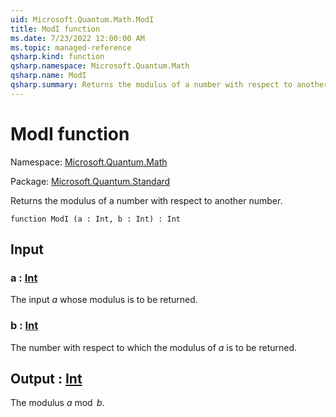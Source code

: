 ```yaml
---
uid: Microsoft.Quantum.Math.ModI
title: ModI function
ms.date: 7/23/2022 12:00:00 AM
ms.topic: managed-reference
qsharp.kind: function
qsharp.namespace: Microsoft.Quantum.Math
qsharp.name: ModI
qsharp.summary: Returns the modulus of a number with respect to another number.
---
```


# ModI function

Namespace: [Microsoft.Quantum.Math](xref:Microsoft.Quantum.Math)

Package: [Microsoft.Quantum.Standard](https://nuget.org/packages/Microsoft.Quantum.Standard)


Returns the modulus of a number with respect to another number.

```qsharp
function ModI (a : Int, b : Int) : Int
```


## Input

### a : [Int](xref:microsoft.quantum.qsharp.valueliterals#int-literals)

The input $a$ whose modulus is to be returned.


### b : [Int](xref:microsoft.quantum.qsharp.valueliterals#int-literals)

The number with respect to which the modulus of $a$ is to be returned.



## Output : [Int](xref:microsoft.quantum.qsharp.valueliterals#int-literals)

The modulus $a \bmod b$.
